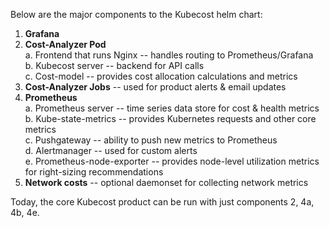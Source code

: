 Below are the major components to the Kubecost helm chart:

1. **Grafana**
2. **Cost-Analyzer Pod**  
    a. Frontend that runs Nginx -- handles routing to Prometheus/Grafana   
    b. Kubecost server -- backend for API calls  
    c. Cost-model -- provides cost allocation calculations and metrics
3. **Cost-Analyzer Jobs** -- used for product alerts & email updates
4. **Prometheus**  
    a. Prometheus server -- time series data store for cost & health metrics  
    b. Kube-state-metrics -- provides Kubernetes requests and other core metrics  
    c. Pushgateway -- ability to push new metrics to Prometheus  
    d. Alertmanager -- used for custom alerts  
    e. Prometheus-node-exporter -- provides node-level utilization metrics for right-sizing recommendations  
5. **Network costs** -- optional daemonset for collecting network metrics

Today, the core Kubecost product can be run with just components 2, 4a, 4b, 4e. 
